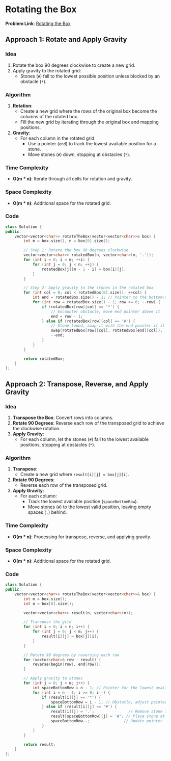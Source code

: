 # Rotating the Box

**Problem Link**: [Rotating the Box](https://leetcode.com/problems/rotating-the-box/description/)

## Approach 1: Rotate and Apply Gravity

### Idea

1. Rotate the box 90 degrees clockwise to create a new grid.
2. Apply gravity to the rotated grid:
   - Stones (`#`) fall to the lowest possible position unless blocked by an obstacle (`*`).

### Algorithm

1. **Rotation**:
   - Create a new grid where the rows of the original box become the columns of the rotated box.
   - Fill the new grid by iterating through the original box and mapping positions.
2. **Gravity**:
   - For each column in the rotated grid:
     - Use a pointer (`end`) to track the lowest available position for a stone.
     - Move stones (`#`) down, stopping at obstacles (`*`).

### Time Complexity

- **O(m \* n)**: Iterate through all cells for rotation and gravity.

### Space Complexity

- **O(m \* n)**: Additional space for the rotated grid.

### Code

```cpp
class Solution {
public:
    vector<vector<char>> rotateTheBox(vector<vector<char>>& box) {
        int m = box.size(), n = box[0].size();

        // Step 1: Rotate the box 90 degrees clockwise
        vector<vector<char>> rotatedBox(n, vector<char>(m, '.'));
        for (int i = 0; i < m; ++i) {
            for (int j = 0; j < n; ++j) {
                rotatedBox[j][m - 1 - i] = box[i][j];
            }
        }

        // Step 2: Apply gravity to the stones in the rotated box
        for (int col = 0; col < rotatedBox[0].size(); ++col) {
            int end = rotatedBox.size() - 1; // Pointer to the bottom-most position
            for (int row = rotatedBox.size() - 1; row >= 0; --row) {
                if (rotatedBox[row][col] == '*') {
                    // Encounter obstacle, move end pointer above it
                    end = row - 1;
                } else if (rotatedBox[row][col] == '#') {
                    // Stone found, swap it with the end pointer if it's empty
                    swap(rotatedBox[row][col], rotatedBox[end][col]);
                    --end;
                }
            }
        }

        return rotatedBox;
    }
};
```

## Approach 2: Transpose, Reverse, and Apply Gravity

### Idea

1. **Transpose the Box**: Convert rows into columns.
2. **Rotate 90 Degrees**: Reverse each row of the transposed grid to achieve the clockwise rotation.
3. **Apply Gravity**:
   - For each column, let the stones (`#`) fall to the lowest available positions, stopping at obstacles (`*`).

### Algorithm

1. **Transpose**:
   - Create a new grid where `result[i][j] = box[j][i]`.
2. **Rotate 90 Degrees**:
   - Reverse each row of the transposed grid.
3. **Apply Gravity**:
   - For each column:
     - Track the lowest available position (`spaceBottomRow`).
     - Move stones (`#`) to the lowest valid position, leaving empty spaces (`.`) behind.

### Time Complexity

- **O(m \* n)**: Processing for transpose, reverse, and applying gravity.

### Space Complexity

- **O(m \* n)**: Additional space for the rotated grid.

### Code

```cpp
class Solution {
public:
    vector<vector<char>> rotateTheBox(vector<vector<char>>& box) {
        int m = box.size();
        int n = box[0].size();

        vector<vector<char>> result(n, vector<char>(m));

        // Transpose the grid
        for (int i = 0; i < n; i++) {
            for (int j = 0; j < m; j++) {
                result[i][j] = box[j][i];
            }
        }

        // Rotate 90 degrees by reversing each row
        for (vector<char>& row : result) {
            reverse(begin(row), end(row));
        }

        // Apply gravity to stones
        for (int j = 0; j < m; j++) {
            int spaceBottomRow = n - 1; // Pointer for the lowest available position
            for (int i = n - 1; i >= 0; i--) {
                if (result[i][j] == '*') {
                    spaceBottomRow = i - 1; // Obstacle, adjust pointer
                } else if (result[i][j] == '#') {
                    result[i][j] = '.';               // Remove stone from current position
                    result[spaceBottomRow][j] = '#'; // Place stone at the lowest position
                    spaceBottomRow--;               // Update pointer
                }
            }
        }

        return result;
    }
};
```
